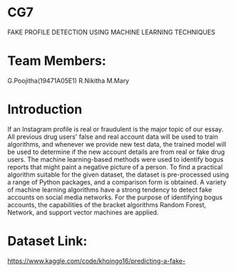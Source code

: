 # CG7
FAKE PROFILE DETECTION USING MACHINE LEARNING TECHNIQUES
# Team Members:
G.Poojitha(19471A05E1)
R.Nikitha
M.Mary
# Introduction
If an Instagram profile is real or fraudulent is the major topic of our essay. All previous drug users' false and real account data will be used to train algorithms, and whenever we provide new test data, the trained model will be used to determine if the new account details are from real or fake drug users. The machine learning-based methods were used to identify bogus reports that might paint a negative picture of a person. To find a practical algorithm suitable for the given dataset, the dataset is pre-processed using a range of Python packages, and a comparison form is obtained. A variety of machine learning algorithms have a strong tendency to detect fake accounts on social media networks. For the purpose of identifying bogus accounts, the capabilities of the bracket algorithms Random Forest, Network, and support vector machines are applied.
# Dataset Link:
https://www.kaggle.com/code/khoingo16/predicting-a-fake-
